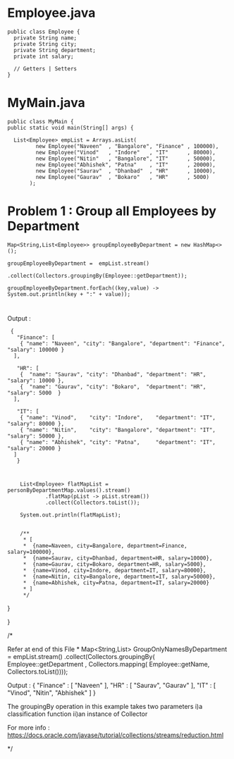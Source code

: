 # Employee.java

    public class Employee {  
      private String name;
      private String city;
      private String department;
      private int salary;
      
      // Getters | Setters
    }

# MyMain.java

    public class MyMain {
	public static void main(String[] args) {

	  List<Employee> empList = Arrays.asList(
             new Employee("Naveen"  , "Bangalore", "Finance" , 100000),
             new Employee("Vinod"   , "Indore"   , "IT"      , 80000),
             new Employee("Nitin"   , "Bangalore", "IT"      , 50000),
             new Employee("Abhishek", "Patna"    , "IT"      , 20000),
             new Employee("Saurav"  , "Dhanbad"  , "HR"      , 10000),
             new Employee("Gaurav"  , "Bokaro"   , "HR"      , 5000)
           );

# Problem 1 : Group all Employees by Department       

    Map<String,List<Employee>> groupEmployeeByDepartment = new HashMap<>();
        
    groupEmployeeByDepartment =  empList.stream()
                                .collect(Collectors.groupingBy(Employee::getDepartment));
				     
    groupEmployeeByDepartment.forEach((key,value) -> System.out.println(key + ":" + value));
	
#
 Output : 

     {
       "Finance": [
	    { "name": "Naveen", "city": "Bangalore", "department": "Finance", "salary": 100000 }
	  ], 
	  
       "HR": [
	    {  "name": "Saurav", "city": "Dhanbad", "department": "HR", "salary": 10000 },
	    {  "name": "Gaurav", "city": "Bokaro",  "department": "HR", "salary": 5000  }
	  ],
	  
       "IT": [
	    { "name": "Vinod",    "city": "Indore",    "department": "IT", "salary": 80000 },
	    { "name": "Nitin",    "city": "Bangalore", "department": "IT", "salary": 50000 },
	    { "name": "Abhishek", "city": "Patna",     "department": "IT", "salary": 20000 }
	  ]
       }

#
        List<Employee> flatMapList = personByDepartmentMap.values().stream()
				.flatMap(pList -> pList.stream())
				.collect(Collectors.toList());
        
        System.out.println(flatMapList);
        
        
        /**
         * [
         *  {name=Naveen, city=Bangalore, department=Finance, salary=100000},
         *  {name=Saurav, city=Dhanbad, department=HR, salary=10000}, 
         *  {name=Gaurav, city=Bokaro, department=HR, salary=5000}, 
         *  {name=Vinod, city=Indore, department=IT, salary=80000}, 
         *  {name=Nitin, city=Bangalore, department=IT, salary=50000}, 
         *  {name=Abhishek, city=Patna, department=IT, salary=20000}
         * ]
         */
         
   }

}



 /*
 
 Refer at end of this File * 
   Map<String,List<String>> GroupOnlyNamesByDepartment =  empList.stream()
							  .collect(Collectors.groupingBy(
								     Employee::getDepartment , 
								     Collectors.mapping(
								        Employee::getName,
								        Collectors.toList())));
															   
															   
  Output : 
  {
  "Finance" : [ "Naveen" ],
  "HR"      : [ "Saurav", "Gaurav" ],
  "IT"      : [ "Vinod", "Nitin", "Abhishek" ]
  }
  
  The groupingBy operation in this example takes two parameters
   i)a classification function
   ii)an instance of Collector
   
   For more info : https://docs.oracle.com/javase/tutorial/collections/streams/reduction.html
 
*/
